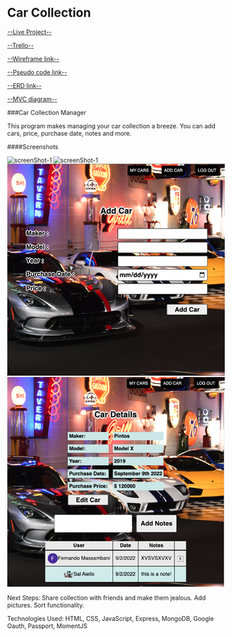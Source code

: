 # Car Collection


[--Live Project--](https://car-collection-fmassa.herokuapp.com/cars)


[--Trello--](https://trello.com/b/iuMHUXZi/car-collection)


[--Wireframe link--](https://whimsical.com/car-collection-6i1JQnio8Yit6Xn6WGwiEW)


[--Pseudo code link--](https://docs.google.com/document/d/14jQXDjDFld1DgO2ImPQASmOWfD3Av0Ktfu77SRd69ek/edit?usp=sharing)

[--ERD link--](https://lucid.app/lucidchart/f4a2ad80-3a7e-47e2-8360-e6a64feaa8b2/edit?page=0_0&invitationId=inv_cb3e06cd-374d-4600-9b16-a5fb9b7cb6c7#)


[--MVC diagram--](https://docs.google.com/spreadsheets/d/1Disb-pjlrts8C44w-pMgJk9fHMlBiUo4X2yj7ZirvHU/edit?usp=sharing)






###Car Collection Manager 

This program makes managing your car collection a breeze. You can add cars, price, purchase date, notes and more.



####Screenshots


![screenShot-1](https://i.imgur.com/ppaY0M6.png)
![screenShot-1](https://i.imgur.com/ppaY0M6.png)
![screenShot-1](screenshots/screenShot-3.png)
![screenShot-1](screenshots/screenShot-4.png)

 



Next Steps:
Share collection with friends and make them jealous.
Add pictures.
Sort functionality.


Technologies Used: HTML, CSS, JavaScript, Express, MongoDB, Google Oauth, Passport, MomentJS
